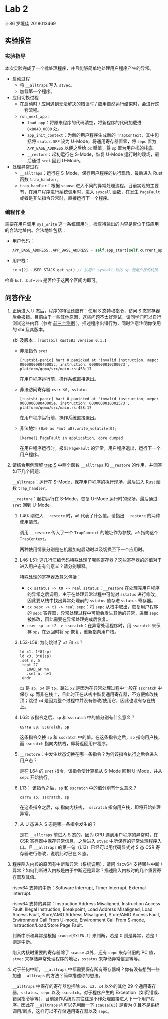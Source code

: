 # Lab 2

计86 罗境佳 2018013469



## 实验报告

### 实验指导

本次实验完成了一个批处理程序，并且能够简单地处理用户程序产生的异常。

-   启动过程
    -   将 `__alltraps` 写入 `stvec`。
    -   加载第一个程序。
-   应用切换过程
    -   在启动时 / 应用遇到无法解决的错误时 / 应用自然运行结束时，会进行这一套流程。
    -   `run_next_app`：
        -   `load_app`：将原来程序的代码清空，将新程序的代码加载进 `0x8040_0000` 处。
        -   `app_init_context`：为新的用户程序生成新的 `TrapContext`，其中包括将 `ssatus.SPP` 设为 U-Mode，将通用寄存器置零，将 `sepc` 置为 `APP_BASE_ADDRESS` 以便之后给 `pc` 赋值，将 `sp` 置为用户栈的栈底。
        -   `__restore`：起初运行在 S-Mode，恢复 U-Mode 运行时的现场，最后通过 `sret` 回到 U-Mode。
-   处理异常过程
    -   `__alltraps`：运行在 S-Mode，保存用户程序的执行现场，最后进入 Rust 函数 `trap_handler`。
    -   `trap_handler`：根据 `scause` 进入不同的异常处理流程。目前实现的主要有，在用户程序进行系统调用时，进入 `syscall` 函数，在发生 `PageFault` 或者是非法指令异常时，直接运行下一个程序。

### 编程作业

需要在用户调用 `sys_write` 这一系统调用时，检查待输出的内容是否位于该应用的合法地址内。合法地址包括：

-   用户代码：

    ````rust
    APP_BASE_ADDRESS..APP_BASE_ADDRESS + self.app_start[self.current_app] - self.app_start[self.current_app - 1]
    ````

-   用户栈：

    ```rust
    cx.x[2]..USER_STACK.get_sp() // 从用户 syscall 时的 sp 到用户栈的栈顶
    ```

检查 `buf..buf+len` 是否位于这两个区间内即可。



## 问答作业

1.  正确进入 U 态后，程序的特征还应有：使用 S 态特权指令，访问 S 态寄存器后会报错。目前由于一些其他原因，这些问题不太好测试，请同学们可以自行测试这些内容（参考 [前三个测例](https://github.com/DeathWish5/rCore_tutorial_tests/tree/master/user/src/bin) )，描述程序出错行为，同时注意注明你使用的 sbi 及其版本。

    sbi 及版本：`[rustsbi] RustSBI version 0.1.1`

    -   非法指令 `sret`

        ```shell
        [rustsbi-panic] hart 0 panicked at 'invalid instruction, mepc: 000000008040005c, instruction: 0000000010200073', platform/qemu/src/main.rs:458:17
        ```

        在用户程序运行前，操作系统直接退出。

    -   非法访问寄存器 `csrr $0, sstatus`

        ```shell
        [rustsbi-panic] hart 0 panicked at 'invalid instruction, mepc: 000000008040005e, instruction: 0000000010002573', platform/qemu/src/main.rs:458:17
        ```

        在用户程序运行前，操作系统直接退出。

    -   非法地址 `(0x0 as *mut u8).write_volatile(0);`

        ```shell
        [kernel] PageFault in application, core dumped.
        ```
        
        在用户程序运行时，报出 `PageFault` 的异常，用户程序退出，运行下一个用户程序。

    

2.  请结合用例理解 [trap.S](https://github.com/rcore-os/rCore-Tutorial-v3/blob/ch2/os/src/trap/trap.S) 中两个函数 `__alltraps` 和 `__restore` 的作用，并回答如下几个问题:

    `__alltraps`：运行在 S-Mode，保存用户程序的执行现场，最后进入 Rust 函数 `trap_handler`。

    `__restore`：起初运行在 S-Mode，恢复 U-Mode 运行时的现场，最后通过 `sret` 回到 U-Mode。

    1.  L40: 刚进入 `__restore` 时，`a0` 代表了什么值。请指出 `__restore` 的两种使用情景。

        调用 `__restore` 传入了一个 `TrapContext` 的地址作为参数，`a0` 指向这个 `TrapContext`。

        两种使用情景分别是在机器加电启动时以及切换至下一个应用时。

        

    2.  L46-L51: 这几行汇编代码特殊处理了哪些寄存器？这些寄存器的的值对于进入用户态有何意义？请分别解释。

        特殊处理的寄存器及意义包括：

        -   `cx sstatus -> t0 -> real sstatus`：`__restore` 在处理完用户程序的异常之后调用，由于在处理异常过程中可能对 `sstatus` 进行修改，因此要从栈中找出异常处理前的 `sstatus` 值存进 `sstatus` 寄存器。
        -   `cx sepc -> t1 -> real sepc`：将 `sepc` 从栈中取出，恢复用户程序的 `sepc` 寄存器，异常处理过程中可能会发生其他的异常，进而 `sepc` 被修改，因此需要在异常处理完成后恢复。
        -   `user sp -> t2 -> sscratch`：在异常处理程序时，用 `sscratch` 来保存 `sp`，在返回时将 `sp` 恢复，重新指向用户栈。

        

    3.  L53-L59: 为何跳过了 `x2` 和 `x4`？

        ```
        ld x1, 1*8(sp)
        ld x3, 3*8(sp)
        .set n, 5
        .rept 27
           LOAD_GP %n
           .set n, n+1
        .endr
        ```

        `x2` 是 `sp`，`x4` 是 `tp`。跳过 `x2` 是因为在异常处理过程中一般在 `sscratch` 中保存 `sp` 而非在栈上，且此时正在从栈中恢复通用寄存器，不方便修改栈顶；跳过 `x4` 是因为整个过程中并没有修改/使用它，因此也没有存在栈上。

        

    4.  L63: 该指令之后，`sp` 和 `sscratch` 中的值分别有什么意义？

        ```
        csrrw sp, sscratch, sp
        ```

        这条指令交换 `sp` 和 `sscratch` 中的值。在这条指令之后，`sp` 指向用户栈，而 `sscratch` 指向内核栈，即将返回用户程序。

        

    5.  `__restore`：中发生状态切换在哪一条指令？为何该指令执行之后会进入用户态？

        是在 L64 的 `sret` 指令，该指令使计算机从 S-Mode 回到 U-Mode，并从 `sepc` 开始执行。

        

    6.  L13： 该指令之后，`sp` 和 `sscratch` 中的值分别有什么意义？

        ```
        csrrw sp, sscratch, sp
        ```

        在这条指令之后，`sp` 指向内核栈，` sscratch` 指向用户栈，即将开始处理异常。

        

    7.  从 U 态进入 S 态是哪一条指令发生的？

        是在 `__alltraps` 前进入 S 态的。因为 CPU 遇到用户程序的异常时，在 CSR 寄存器中保存异常信息，之后进入 `stvec` 中所保存的异常处理程序入口。且 `__alltraps` 的第一句（L13）已经可以用代码显式对 S 态 CSR 寄存器进行修改，说明此时已在 S 态。

    

3.  程序陷入内核的原因有中断和异常（系统调用），请问 riscv64 支持哪些中断 / 异常？如何判断进入内核是由于中断还是异常？描述陷入内核时的几个重要寄存器及其值。

    riscv64 支持的中断：Software Interrupt, Timer Interrupt, External Interrupt.

    riscv64 支持的异常：Instruction Address Misaligned, Instruction Access Fault, Illegal Instruction, Breakpoint, Load Address Misaligned, Load Access Fault, Store/AMO Address Misaligned, Store/AMO Access Fault, Environment Call From U-mode, Environment Call From S-mode, Instruction/Load/Store Page Fault.

    判断中断和异常是根据 `scause[SXLEN-1]` 来判断，若是 0 则是异常，若是 1 则是中断。

    陷入内核时重要的寄存器除了 `scause` 以外，还有 `sepc` 来存储旧的 PC 值，`stvec` 来存储异常处理程序的地址，`sstatus` 来存储异常信息等等。

    

4.  对于任何中断， `__alltraps` 中都需要保存所有寄存器吗？你有没有想到一些加速 `__alltraps` 的方法？简单描述你的想法。

    `__alltraps` 中保存的寄存器包括除 `x0`、`x2`、`x4` 以外的其他 29 个通用寄存器，`sstatus`、`sepc` 以及 `sscratch`。对于程序产生的 Exception（如页错误、错误指令等等），目前操作系统对其往往是不作处理直接进入下一个用户程序。因此在 `__alltraps` 内可以先判断一下 `scause[63]` 是否为 0 且不是系统调用/断点，这样可以不存储通用寄存器以及 `sepc`。

